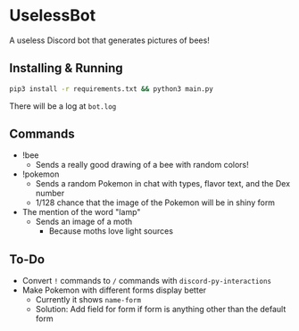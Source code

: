 # UselessBot

A useless Discord bot that generates pictures of bees!

## Installing & Running

```bash
pip3 install -r requirements.txt && python3 main.py
```

There will be a log at `bot.log`

## Commands

- !bee
  - Sends a really good drawing of a bee with random colors!
- !pokemon
  - Sends a random Pokemon in chat with types, flavor text, and the Dex number
  - 1/128 chance that the image of the Pokemon will be in shiny form
- The mention of the word "lamp"
  - Sends an image of a moth
    - Because moths love light sources

## To-Do

- Convert `!` commands to `/` commands with `discord-py-interactions`
- Make Pokemon with different forms display better
  - Currently it shows `name-form`
  - Solution: Add field for form if form is anything other than the default form 
